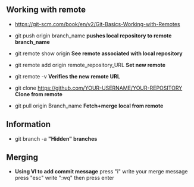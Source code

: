 ## Working with remote
* https://git-scm.com/book/en/v2/Git-Basics-Working-with-Remotes
    
* git push origin branch_name   **pushes local repository to remote branch_name**
    
* git remote show origin    **See remote associated with local repository**

* git remote add origin remote_repository_URL   **Set new remote**

* git remote -v     **Verifies the new remote URL**

* git clone https://github.com/YOUR-USERNAME/YOUR-REPOSITORY    **Clone from remote**

* git pull origin Branch_name   **Fetch+merge local from remote**

## Information
* git branch -a **"Hidden" branches**

## Merging
* **Using VI to add commit message**
    press "i"
    write your merge message
    press "esc"
    write ":wq"
    then press enter
